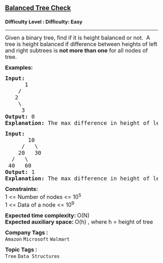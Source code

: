 <h2><a href="https://www.geeksforgeeks.org/problems/check-for-balanced-tree/1?page=1&difficulty=Easy&status=unsolved&sortBy=submissions">Balanced Tree Check</a></h2><h3>Difficulty Level : Difficulty: Easy</h3><hr><div class="problems_problem_content__Xm_eO"><p><span style="font-size: 18px;">Given a binary tree, find if it is height balanced or not.&nbsp; A tree is height balanced if difference between heights of left and right subtrees is <strong>not more than one</strong> for all nodes of tree.&nbsp;</span></p>
<p><span style="font-size: 18px;"><strong>Examples:</strong></span></p>
<pre><span style="font-size: 18px;"><strong>Input:
</strong>&nbsp;&nbsp;&nbsp;&nbsp;&nbsp; 1
 &nbsp;&nbsp;&nbsp;/
&nbsp;&nbsp; 2
 &nbsp; &nbsp;\
 &nbsp; &nbsp; 3&nbsp;
<strong>Output: </strong>0<strong>
Explanation: </strong>The max difference in height of left subtree and right subtree is 2, which is greater than 1. Hence unbalanced</span>
</pre>
<pre><span style="font-size: 18px;"><strong>Input:
</strong>&nbsp;&nbsp;&nbsp;&nbsp;&nbsp;&nbsp;&nbsp;10
 &nbsp;&nbsp;&nbsp;&nbsp;/&nbsp;&nbsp; \
 &nbsp;&nbsp;&nbsp;20&nbsp;&nbsp; 30 
&nbsp;&nbsp;/&nbsp;&nbsp; \
 40&nbsp;&nbsp; 60
<strong>Output:</strong> 1<strong>
Explanation: </strong>The max difference in height of left subtree and right subtree is 1. Hence balanced.<strong> </strong></span></pre>
<p><span style="font-size: 18px;"><strong>Constraints:</strong><br>1 &lt;= Number of nodes &lt;= 10<sup>5</sup><br>1 &lt;= Data of a node &lt;= 10<sup>9</sup></span></p>
<p><span style="font-size: 18px;"><strong>Expected time complexity:&nbsp;</strong>O(N)</span><br><span style="font-size: 18px;"><strong>Expected auxiliary space:&nbsp;</strong>O(h) , where h = height of tree</span></p></div><p><span style=font-size:18px><strong>Company Tags : </strong><br><code>Amazon</code>&nbsp;<code>Microsoft</code>&nbsp;<code>Walmart</code>&nbsp;<br><p><span style=font-size:18px><strong>Topic Tags : </strong><br><code>Tree</code>&nbsp;<code>Data Structures</code>&nbsp;